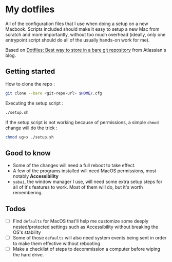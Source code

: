 # My dotfiles

All of the configuration files that I use when doing a setup on a new Macbook. Scripts included should make it easy to setup a new Mac from scratch and more importantly, without too much overhead (ideally, only one entrypoint script should do all of the usually hands-on work for me).

Based on [Dotfiles: Best way to store in a bare git repository](https://www.atlassian.com/git/tutorials/dotfiles) from Atlassian's blog.

## Getting started

How to clone the repo :
```bash
git clone --bare <git-repo-url> $HOME/.cfg
```

Executing the setup script :
```bash
./setup.sh
```

If the setup script is not working because of permissions, a simple `chmod` change will do the trick :
```bash
chmod ug+x ./setup.sh
```

## Good to know

- Some of the changes will need a full reboot to take effect.
- A few of the programs installed will need MacOS permissions, most notably **Accessibility**
- `yabai`, the window manager I use, will need some extra setup steps for all of it's features to work. Most of them will do, but it's worth remembering.

## Todos

- [ ] Find `defaults` for MacOS that'll help me customize some deeply nested/protected settings such as Accessibility without breaking the OS's stability
- [ ] Some of those `defaults` will also need system events being sent in order to make them effective without rebooting
- [ ] Make a checklist of steps to decommission a computer before wiping the hard drive.
